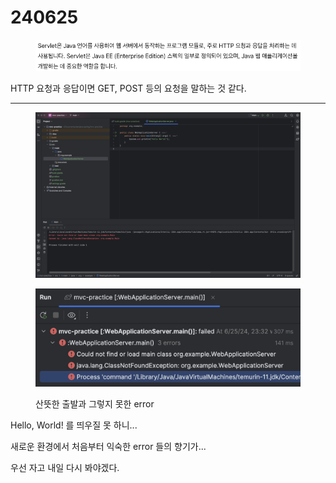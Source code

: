 # 240625

<figure><img src=".gitbook/assets/240625_1.png" alt=""><figcaption></figcaption></figure>

HTTP 요청과 응답이면 GET, POST 등의 요청을 말하는 것 같다.

***

<figure><img src=".gitbook/assets/240625_2.png" alt=""><figcaption></figcaption></figure>

<figure><img src=".gitbook/assets/240625_3.png" alt=""><figcaption><p>산뜻한 출발과 그렇지 못한 error</p></figcaption></figure>

Hello, World! 를 띄우질 못 하니...

새로운 환경에서 처음부터 익숙한 error 들의 향기가...

우선 자고 내일 다시 봐야겠다.
